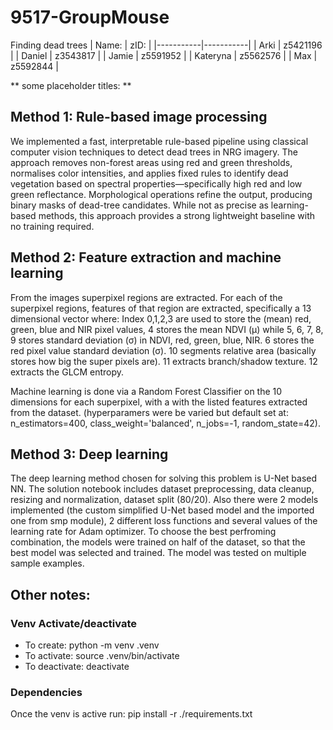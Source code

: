 # 9517-GroupMouse
Finding dead trees
| Name:     | zID:      |
|-----------|-----------|
| Arki      | z5421196  |
| Daniel    | z3543817  |
| Jamie     | z5591952  |
| Kateryna  | z5562576  |
| Max       | z5592844  |



** some placeholder titles: **
## Method 1: Rule-based image processing
We implemented a fast, interpretable rule-based pipeline using classical computer vision techniques to detect dead trees in NRG imagery. The approach removes non-forest areas using red and green thresholds, normalises color intensities, and applies fixed rules to identify dead vegetation based on spectral properties—specifically high red and low green reflectance. Morphological operations refine the output, producing binary masks of dead-tree candidates. While not as precise as learning-based methods, this approach provides a strong lightweight baseline with no training required.

## Method 2: Feature extraction and machine learning

From the images superpixel regions are extracted. For each of the superpixel regions, features of that region are extracted, specifically a 13 dimensional vector where:
Index 0,1,2,3 are used to store the (mean) red, green, blue and NIR pixel values, 4 stores the mean NDVI (μ) while 5, 6, 7, 8, 9 stores standard deviation (σ) in NDVI, red, green, blue, NIR. 6 stores the red pixel value standard deviation (σ). 10 segments relative area (basically stores how big the super pixels are). 11 extracts branch/shadow texture. 12 extracts the GLCM entropy.

Machine learning is done via a Random Forest Classifier on the 10 dimensions for each superpixel, with a with the listed features extracted from the dataset. (hyperparamers were be varied but default set at: 
        n_estimators=400,
        class_weight='balanced', 
        n_jobs=-1,
        random_state=42).

## Method 3: Deep learning
The deep learning method chosen for solving this problem is U-Net based NN.
The solution notebook includes dataset preprocessing, data cleanup, resizing and normalization,
dataset split (80/20).
Also there were 2 models implemented (the custom simplified U-Net based model and the imported one from smp module), 2 different loss functions and several values of the learning rate for Adam optimizer. 
To choose the best perfroming combination, the models were trained on half of the dataset, so that the best model was selected and trained.
The model was tested on multiple sample examples. 

## Other notes:
### Venv Activate/deactivate
- To create: python -m venv .venv
- To activate: source .venv/bin/activate
- To deactivate: deactivate

### Dependencies
Once the venv is active run:
pip install -r ./requirements.txt

